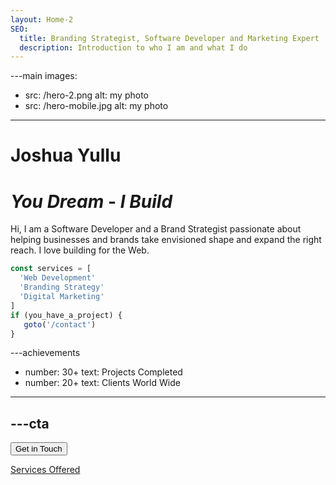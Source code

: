 ```yaml
---
layout: Home-2
SEO:
  title: Branding Strategist, Software Developer and Marketing Expert
  description: Introduction to who I am and what I do
---
```




---main
images:
  - src: /hero-2.png
    alt: my photo
  - src: /hero-mobile.jpg
    alt: my photo
---

# <Typewriter>Joshua Yullu</Typewriter>

# *You Dream* <span>-</span> *I Build*

Hi, I am a Software Developer and a Brand Strategist passionate about
helping businesses and brands take envisioned shape and expand the right reach.
I love building for the Web.

```js {2-4} showLineNumbers
const services = [
  'Web Development'
  'Branding Strategy'
  'Digital Marketing'
]
if (you_have_a_project) {
   goto('/contact')
}
```



---achievements
- number: 30+
  text: Projects Completed
- number: 20+
  text: Clients World Wide
---



---cta
---
<Button href="/contact" size="sm">
  Get in Touch
</Button>

[Services Offered](/services)

